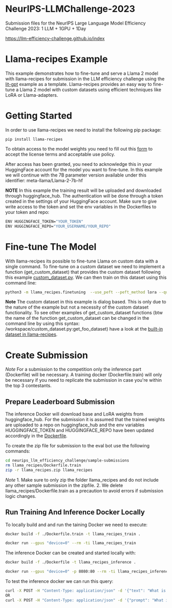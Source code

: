 # NeurIPS-LLMChallenge-2023
Submission files for the NeurIPS Large Language Model Efficiency Challenge 2023: 1 LLM + 1GPU + 1Day

https://llm-efficiency-challenge.github.io/index



# Llama-recipes Example
This example demonstrates how to fine-tune and serve a Llama 2 model with llama-recipes for submission in the LLM efficiency challenge using the [lit-gpt](../lit-gpt/) example as a template.
Llama-recipes provides an easy way to fine-tune a Llama 2 model with custom datasets using efficient techniques like LoRA or Llama-adapters.

# Getting Started
In order to use llama-recipes we need to install the following pip package:

```
pip install llama-recipes
```

To obtain access to the model weights you need to fill out this [form](https://ai.meta.com/resources/models-and-libraries/llama-downloads/) to accept the license terms and acceptable use policy.

After access has been granted, you need to acknowledge this in your HuggingFace account for the model you want to fine-tune. In this example we will continue with the 7B parameter version available under this identifier: meta-llama/Llama-2-7b-hf

**NOTE** In this example the training result will be uploaded and downloaded through huggingface_hub. The authentication will be done through a token created in the settings of your HuggingFace account.
Make sure to give write access to the token and set the env variables in the Dockerfiles to your token and repo:

```bash
ENV HUGGINGFACE_TOKEN="YOUR_TOKEN"
ENV HUGGINGFACE_REPO="YOUR_USERNAME/YOUR_REPO"
```

# Fine-tune The Model
With llama-recipes its possible to fine-tune Llama on custom data with a single command. To fine-tune on a custom dataset we need to implement a function (get_custom_dataset) that provides the custom dataset following this example [custom_dataset.py](https://github.com/facebookresearch/llama-recipes/blob/main/examples/custom_dataset.py).
We can then train on this dataset using this command line:

```bash
python3 -m llama_recipes.finetuning  --use_peft --peft_method lora --quantization --model_name meta-llama/Llama-2-7b --dataset custom_dataset --custom_dataset.file /workspace/custom_dataset.py --output_dir /volume/output_dir
```

**Note** The custom dataset in this example is dialog based. This is only due to the nature of the example but not a necessity of the custom dataset functionality. To see other examples of get_custom_dataset functions (btw the name of the function get_custom_dataset can be changed in the command line by using this syntax: /workspace/custom_dataset.py:get_foo_dataset) have a look at the [built-in dataset in llama-recipes](https://github.com/facebookresearch/llama-recipes/blob/main/src/llama_recipes/datasets/__init__.py).

# Create Submission
*Note* For a submission to the competition only the inference part (Dockerfile) will be necessary. A training docker (Dockerfile.train) will only be necessary if you need to replicate the submission in case you're within the top 3 contestants.

## Prepare Leaderboard Submission
The inference Docker will download base and LoRA weights from huggingface_hub. For the submission it is assumed that the trained weights are uploaded to a repo on huggingface_hub and the env variables HUGGINGFACE_TOKEN and HUGGINGFACE_REPO have been updated accordingly in the [Dockerfile](./Dockerfile).

To create the zip file for submission to the eval bot use the following commands:
```bash
cd neurips_llm_efficiency_challenge/sample-submissions
rm llama_recipes/Dockerfile.train
zip -r llama_recipes.zip llama_recipes
```
*Note* 1. Make sure to only zip the folder llama_recipes and do not include any other sample submission in the zipfile. 2. We delete llama_recipes/Dockerfile.train as a precaution to avoid errors if submission logic changes.

## Run Training And Inference Docker Locally
To locally build and and run the taining Docker we need to execute:

```bash
docker build -f ./Dockerfile.train -t llama_recipes_train .

docker run --gpus "device=0" --rm -ti llama_recipes_train
```

The inference Docker can be created and started locally with:

```bash
docker build -f ./Dockerfile -t llama_recipes_inference .

docker run --gpus "device=0" -p 8080:80 --rm -ti llama_recipes_inference
```

To test the inference docker we can run this query:

```bash
curl -X POST -H "Content-Type: application/json" -d '{"text": "What is the capital of france? "}' http://localhost:8080/tokenize
OR
curl -X POST -H "Content-Type: application/json" -d '{"prompt": "What is the capital of france? "}' http://localhost:8080/process
```

